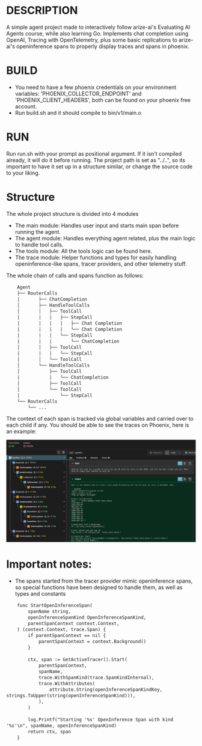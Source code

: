 # DESCRIPTION
A simple agent project made to interactively follow arize-ai's Evaluating AI Agents course, while also learning Go.
Implements chat completion using OpenAI, Tracing with OpenTelemetry, plus some basic replications to arize-ai's openinference spans
to properly display traces and spans in phoenix.

# BUILD
- You need to have a few phoenix credentials on your environment variables: 'PHOENIX_COLLECTOR_ENDPOINT' and 'PHOENIX_CLIENT_HEADERS', both can be found on your phoenix free account.
- Run build.sh and it should compile to bin/v1/main.o

# RUN
Run run.sh with your prompt as positional argument. If it isn't compiled already, it will do it before running.
The project path is set as "../..", so its important to have it set up in a structure similar, or change the source code to your liking.

# Structure
The whole project structure is divided into 4 modules
- The main module: Handles user input and starts main span before running the agent.
- The agent module: Handles everything agent related, plus the main logic to handle tool calls.
- The tools module: All the tools logic can be found here.
- The trace module: Helper functions and types for easily handling openinference-like spans, tracer providers, and other telemetry stuff.

The whole chain of calls and spans function as follows:
```
    Agent
    ├── RouterCalls
    |       ├── ChatCompletion
    │       ├── HandleToolCalls
    │       │   ├── ToolCall
    |       |   |   ├── StepCall
    |       |   |   |   ├── Chat Completion
    |       |   |   |   └── Chat Completion
    |       |   |   └── StepCall
    |       |   |       └── ChatCompletion
    │       │   ├── ToolCall
    |       |   |   └── StepCall
    │       │   └── ToolCall
    │       └── HandleToolCalls
    │           ├── ToolCall
    |           |   └── ChatCompletion
    │           ├── ToolCall
    │           └── ToolCall
    |               └── StepCall
    └── RouterCalls
        └── ...
```
The context of each span is tracked via global variables and carried over to each child if any.
You should be able to see the traces on Phoenix, here is an example:

![](trace_details.png)


# Important notes:

- The spans started from the tracer provider mimic openinference spans, so special functions have been designed to handle them, as well as types and constants
```
    func StartOpenInferenceSpan(
        spanName string,
        openInferenceSpanKind OpenInferenceSpanKind,
        parentSpanContext context.Context,
    ) (context.Context, trace.Span) {
        if parentSpanContext == nil {
            parentSpanContext = context.Background()
        }

        ctx, span := GetActiveTracer().Start(
            parentSpanContext,
            spanName,
            trace.WithSpanKind(trace.SpanKindInternal),
            trace.WithAttributes(
                attribute.String(openInferenceSpanKindKey, strings.ToUpper(string(openInferenceSpanKind))),
            ),
        )

        log.Printf("Starting '%s' OpenInference Span with kind '%s'\n", spanName, openInferenceSpanKind)
        return ctx, span
    }
```

